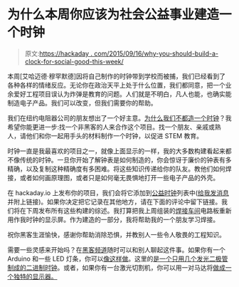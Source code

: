 # 为什么本周你应该为社会公益事业建造一个时钟

> 原文:[https://hackaday . com/2015/09/16/why-you-should-build-a-clock-for-social-good-this-week/](https://hackaday.com/2015/09/16/why-you-should-build-a-clock-for-social-good-this-week/)

本周[艾哈迈德·穆罕默德]因将自己制作的时钟带到学校而被捕，我们已经看到了各种各样的情绪反应。无论你在政治天平上处于什么位置，我们都同意，把一个业余爱好工程项目误认为炸弹是教育的问题。人们就是不明白，凡人也能，也确实能制造电子产品。我们可以改变，但我们需要你的帮助。

我们在纽约电阻器公司的朋友想出了一个好主意。[为什么我们不都造一个时钟](http://www.nycresistor.com/2015/09/16/diy-improvised-timekeeping-devices/)？我希望你能更进一步:找一个非黑客的人来合作这个项目。找一个朋友、亲戚或熟人，请他们和你一起用手头的材料制作一个时钟，以促进 STEM 教育。

时钟一直是我最喜欢的项目之一，就像上面显示的一样，我的大多数构建看起来都不像传统的时钟。一旦你开始了解钟表是如何制造的，你会惊讶于廉价的钟表有多精确，以及复制这种精确度有多困难。将这些知识传递给你的队友。教他们如何焊接，或者如何画原理图，或者只是如何毫无畏惧地打开一些电子产品的外壳。

在 hackaday.io 上发布你的项目，我们会将它添加到[公益时钟](https://hackaday.io/list/7675-clocks-for-social-good)列表中([给我发消息](https://hackaday.io/mike)并附上链接)。如果你决定把它记录在其他地方，请在下面的评论中留下链接。我们将在下周发布所有这些构建的综述。我打算把我上周组装的[焊接车间](http://hackaday.com/2015/09/12/surface-mount-soldering-workshop-shares-secrets-of-cm/)电路板重新用作我时钟的显示屏。作为建造的一部分，我将帮助我的一个朋友学习焊接。

祝你黑客生涯愉快，感谢你帮助消除恐惧，并教别人一些令人敬畏的工程知识。

需要一些灵感来开始吗？在[黑客频道](https://hackaday.io/project/5373-hacker-channel)随时可以和别人聊起这件事。如果你有一个 Arduino 和一些 LED 灯条，你可以[像这样做](https://hackaday.com/2015/09/01/seven-segment-clock-made-from-scratch/)。这里的[是一个只用几个发光二极管制成的二进制时钟](http://hackaday.com/2015/07/20/scrappy-rgb-binary-clock-from-the-parts-bin/)。或者，如果你有一台激光切割机，你可以用一对马达将[做成一个独特的显示器。](http://hackaday.com/2011/09/21/laser-cut-clock-reminds-us-of-a-spirograph/)